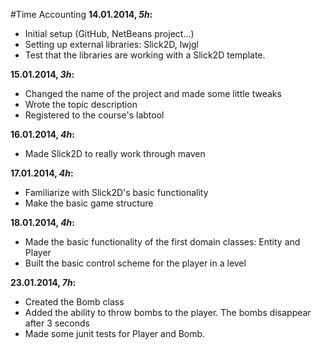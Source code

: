 #Time Accounting
**14.01.2014, *5h*:**
* Initial setup (GitHub, NetBeans project...)
* Setting up external libraries: Slick2D, lwjgl
* Test that the libraries are working with a Slick2D template.

**15.01.2014, *3h*:**
* Changed the name of the project and made some little tweaks
* Wrote the topic description
* Registered to the course's labtool

**16.01.2014, *4h*:**
* Made Slick2D to really work through maven

**17.01.2014, *4h*:**
* Familiarize with Slick2D's basic functionality
* Make the basic game structure

**18.01.2014, *4h*:**
* Made the basic functionality of the first domain classes: Entity and Player
* Built the basic control scheme for the player in a level

**23.01.2014, *7h*:**
* Created the Bomb class
* Added the ability to throw bombs to the player. The bombs disappear after 3 seconds
* Made some junit tests for Player and Bomb.